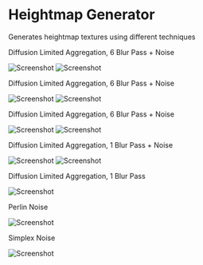 # Heightmap Generator
Generates heightmap textures using different techniques

Diffusion Limited Aggregation, 6 Blur Pass + Noise

![Screenshot](https://raw.githubusercontent.com/jose-villegas/HeightmapGenerator/master/HeightmapGenerator/Resources/dla_5.BMP)
![Screenshot](https://raw.githubusercontent.com/jose-villegas/HeightmapGenerator/master/HeightmapGenerator/Resources/dla_5_reder.png)

Diffusion Limited Aggregation, 6 Blur Pass + Noise

![Screenshot](https://raw.githubusercontent.com/jose-villegas/HeightmapGenerator/master/HeightmapGenerator/Resources/dla_4.BMP)
![Screenshot](https://raw.githubusercontent.com/jose-villegas/HeightmapGenerator/master/HeightmapGenerator/Resources/dla_4_reder.png)

Diffusion Limited Aggregation, 6 Blur Pass + Noise

![Screenshot](https://raw.githubusercontent.com/jose-villegas/HeightmapGenerator/master/HeightmapGenerator/Resources/dla_3.BMP)
![Screenshot](https://raw.githubusercontent.com/jose-villegas/HeightmapGenerator/master/HeightmapGenerator/Resources/dla_3_reder.png)

Diffusion Limited Aggregation, 1 Blur Pass + Noise

![Screenshot](https://raw.githubusercontent.com/jose-villegas/HeightmapGenerator/master/HeightmapGenerator/Resources/dla_2.BMP)
![Screenshot](https://raw.githubusercontent.com/jose-villegas/HeightmapGenerator/master/HeightmapGenerator/Resources/dla_2_reder.png)

Diffusion Limited Aggregation, 1 Blur Pass

![Screenshot](https://raw.githubusercontent.com/jose-villegas/HeightmapGenerator/master/HeightmapGenerator/Resources/dla_1.BMP)

Perlin Noise

![Screenshot](https://raw.githubusercontent.com/jose-villegas/HeightmapGenerator/master/HeightmapGenerator/Resources/perlin_1.BMP)

Simplex Noise

![Screenshot](https://raw.githubusercontent.com/jose-villegas/HeightmapGenerator/master/HeightmapGenerator/Resources/improv_perlin1.BMP)
